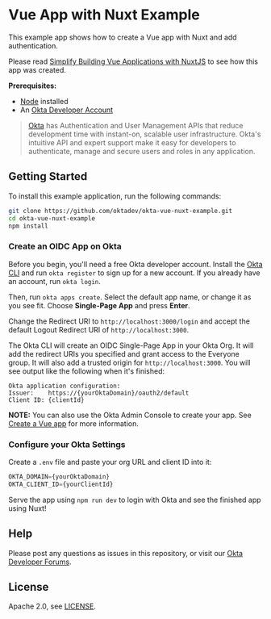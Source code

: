 # Vue App with Nuxt Example

This example app shows how to create a Vue app with Nuxt and add authentication.

Please read [Simplify Building Vue Applications with NuxtJS]() to see how this app was created.

**Prerequisites:**

* [Node](https://nodejs.org/en/) installed
* An [Okta Developer Account](https://developer.okta.com/signup)

> [Okta](https://developer.okta.com/) has Authentication and User Management APIs that reduce development time with instant-on, scalable user infrastructure. Okta's intuitive API and expert support make it easy for developers to authenticate, manage and secure users and roles in any application.


## Getting Started

To install this example application, run the following commands:

```bash
git clone https://github.com/oktadev/okta-vue-nuxt-example.git
cd okta-vue-nuxt-example
npm install
```

### Create an OIDC App on Okta

Before you begin, you'll need a free Okta developer account. Install the [Okta CLI](https://cli.okta.com) and run `okta register` to sign up for a new account. If you already have an account, run `okta login`.

Then, run `okta apps create`. Select the default app name, or change it as you see fit. Choose **Single-Page App** and press **Enter**.

Change the Redirect URI to `http://localhost:3000/login` and accept the default Logout Redirect URI of `http://localhost:3000`.

The Okta CLI will create an OIDC Single-Page App in your Okta Org. It will add the redirect URIs you specified and grant access to the Everyone group. It will also add a trusted origin for `http://localhost:3000`. You will see output like the following when it's finished:

```
Okta application configuration:
Issuer:    https://{yourOktaDomain}/oauth2/default
Client ID: {clientId}
```

**NOTE:** You can also use the Okta Admin Console to create your app. See [Create a Vue app](https://developer.okta.com/docs/guides/sign-into-spa/vue/main/#create-an-okta-app-integration) for more information.


### Configure your Okta Settings

Create a `.env` file and paste your org URL and client ID into it:

```js
OKTA_DOMAIN={yourOktaDomain}
OKTA_CLIENT_ID={yourClientId}
```

Serve the app using `npm run dev` to login with Okta and see the finished app using Nuxt!

## Help

Please post any questions as issues in this repository, or visit our [Okta Developer Forums](https://devforum.okta.com/).

## License

Apache 2.0, see [LICENSE](LICENSE.md).
